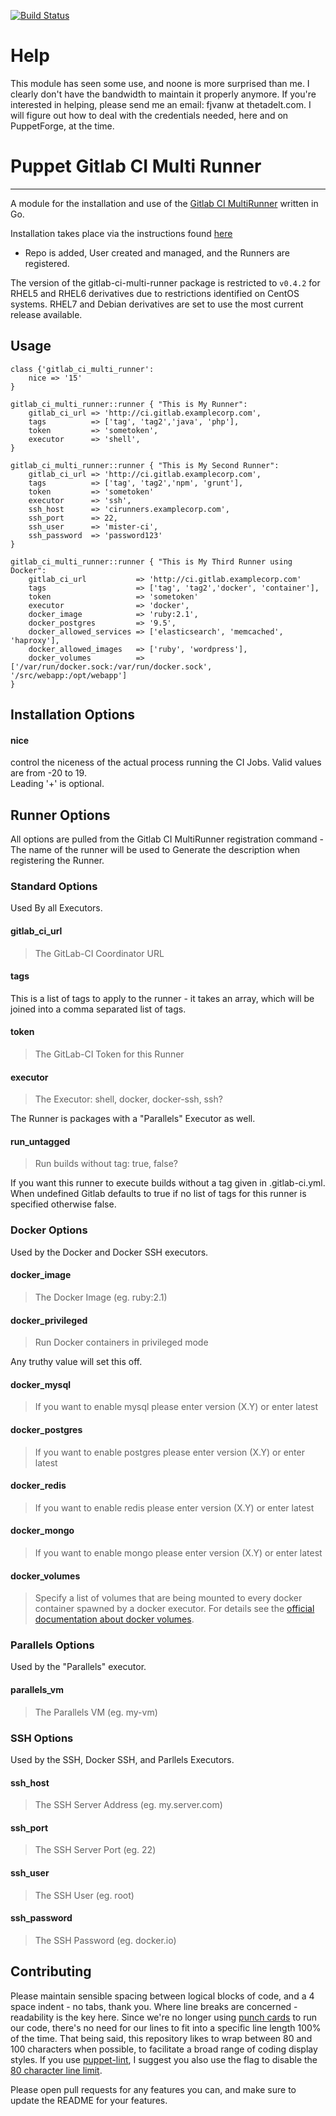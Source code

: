 [![Build Status](https://travis-ci.org/frankiethekneeman/puppet-gitlab-ci-multi-runner.svg?branch=master)](https://travis-ci.org/frankiethekneeman/puppet-gitlab-ci-multi-runner)
# Help

This module has seen some use, and noone is more surprised than me.
I clearly don't have the bandwidth to maintain it properly anymore.
If you're interested in helping, please send me an email: fjvanw at thetadelt.com.
I will figure out how to deal with the credentials needed, here and on PuppetForge, at the time.

# Puppet Gitlab CI Multi Runner
---
A module for the installation and use of the 
[Gitlab CI MultiRunner](https://github.com/ayufan/gitlab-ci-multi-runner) written in Go.

Installation takes place via the instructions found 
[here](https://github.com/ayufan/gitlab-ci-multi-runner/blob/master/docs/install/linux-repository.md)
- Repo is added, User created and managed, and the Runners are registered.

The version of the gitlab-ci-multi-runner package is restricted to `v0.4.2` for RHEL5 and RHEL6 
derivatives due to restrictions identified on CentOS systems. RHEL7 and Debian derivatives are set to
use the most current release
 available.

## Usage

```puppet
class {'gitlab_ci_multi_runner': 
    nice => '15'
}

gitlab_ci_multi_runner::runner { "This is My Runner":
    gitlab_ci_url => 'http://ci.gitlab.examplecorp.com',
    tags          => ['tag', 'tag2','java', 'php'],
    token         => 'sometoken',
    executor      => 'shell',
}

gitlab_ci_multi_runner::runner { "This is My Second Runner":
    gitlab_ci_url => 'http://ci.gitlab.examplecorp.com',
    tags          => ['tag', 'tag2','npm', 'grunt'],
    token         => 'sometoken'
    executor      => 'ssh',
    ssh_host      => 'cirunners.examplecorp.com',
    ssh_port      => 22,
    ssh_user      => 'mister-ci',
    ssh_password  => 'password123'
}

gitlab_ci_multi_runner::runner { "This is My Third Runner using Docker":
    gitlab_ci_url           => 'http://ci.gitlab.examplecorp.com'
    tags                    => ['tag', 'tag2','docker', 'container'],
    token                   => 'sometoken'
    executor                => 'docker',
    docker_image            => 'ruby:2.1',
    docker_postgres         => '9.5',
    docker_allowed_services => ['elasticsearch', 'memcached', 'haproxy'],
    docker_allowed_images   => ['ruby', 'wordpress'],
    docker_volumes          => ['/var/run/docker.sock:/var/run/docker.sock', '/src/webapp:/opt/webapp']
}
```

## Installation Options

#### nice

control the niceness of the actual process running the CI Jobs.  Valid values are from -20 to 19.  
Leading '+' is optional.

## Runner Options

All options are pulled from the Gitlab CI MultiRunner registration command - The name of the runner
will be used to Generate the description when registering the Runner.

### Standard Options
Used By all Executors.

#### gitlab\_ci\_url
> The GitLab-CI Coordinator URL

#### tags
This is a list of tags to apply to the runner - it takes an array, which will be joined into a comma
separated list of tags.

#### token
> The GitLab-CI Token for this Runner

#### executor
> The Executor: shell, docker, docker-ssh, ssh?

The Runner is packages with a "Parallels" Executor as well.

#### run\_untagged
> Run builds without tag: true, false?

If you want this runner to execute builds without a tag given in .gitlab-ci.yml.
When undefined Gitlab defaults to true if no list of tags for this runner is
specified otherwise false.

### Docker Options
Used by the Docker and Docker SSH executors.

#### docker\_image
> The Docker Image (eg. ruby:2.1)

#### docker\_privileged
> Run Docker containers in privileged mode

Any truthy value will set this off.

#### docker\_mysql
> If you want to enable mysql please enter version (X.Y) or enter latest

#### docker\_postgres
> If you want to enable postgres please enter version (X.Y) or enter latest

#### docker\_redis
> If you want to enable redis please enter version (X.Y) or enter latest

#### docker\_mongo
> If you want to enable mongo please enter version (X.Y) or enter latest

#### docker\_volumes
> Specify a list of volumes that are being mounted to every docker container spawned by a docker
executor. For details see the
[official documentation about docker volumes](https://docs.docker.com/engine/userguide/containers/dockervolumes/).

### Parallels Options
Used by the "Parallels" executor.

#### parallels\_vm
> The Parallels VM (eg. my-vm)

### SSH Options
Used by the SSH, Docker SSH, and Parllels Executors.

#### ssh\_host
> The SSH Server Address (eg. my.server.com)

#### ssh\_port
> The SSH Server Port (eg. 22)

#### ssh\_user
> The SSH User (eg. root)

#### ssh\_password
> The SSH Password (eg. docker.io)

## Contributing

Please maintain sensible spacing between logical blocks of code, and a 4 space indent - no tabs,
thank you.  Where line breaks are concerned - readability is the key here.  Since we're no longer
using [punch cards](http://programmers.stackexchange.com/questions/148677/why-is-80-characters-the-standard-limit-for-code-width)
to run our code, there's no need for our lines to fit into a specific line length 100% of the time.
That being said, this repository likes to wrap between 80 and 100 characters when possible, to
facilitate a broad range of coding display styles.  If you use 
[puppet-lint](http://puppet-lint.com/), I suggest you also use the flag to disable the 
[80 character line limit](http://puppet-lint.com/checks/80chars/).

Please open pull requests for any features you can, and make sure to update the README for your
features.
